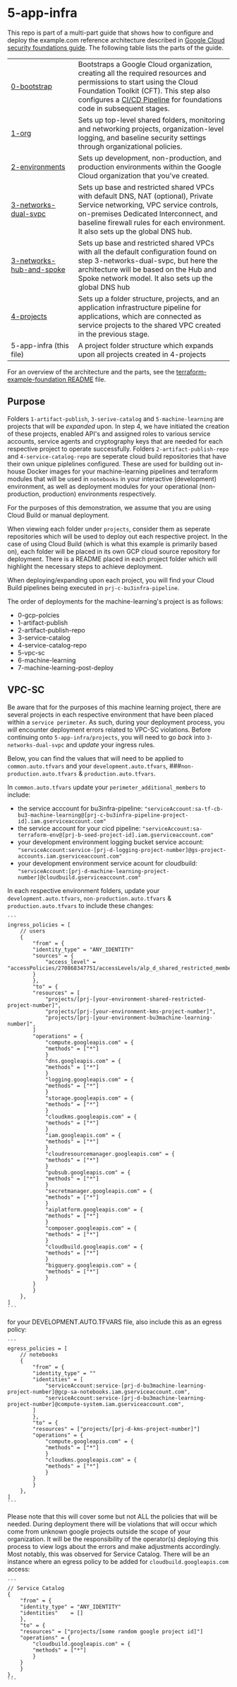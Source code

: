 # 5-app-infra

This repo is part of a multi-part guide that shows how to configure and deploy
the example.com reference architecture described in
[Google Cloud security foundations guide](https://cloud.google.com/architecture/security-foundations). The following table lists the parts of the guide.

<table>
<tbody>
<tr>
<td><a href="../0-bootstrap">0-bootstrap</a></td>
<td>Bootstraps a Google Cloud organization, creating all the required resources
and permissions to start using the Cloud Foundation Toolkit (CFT). This
step also configures a <a href="../docs/GLOSSARY.md#foundation-cicd-pipeline">CI/CD Pipeline</a> for foundations code in subsequent
stages.</td>
</tr>
<tr>
<td><a href="../1-org">1-org</a></td>
<td>Sets up top-level shared folders, monitoring and networking projects,
organization-level logging, and baseline security settings through
organizational policies.</td>
</tr>
<tr>
<td><a href="../2-environments"><span style="white-space: nowrap;">2-environments</span></a></td>
<td>Sets up development, non-production, and production environments within the
Google Cloud organization that you've created.</td>
</tr>
<tr>
<td><a href="../3-networks-dual-svpc">3-networks-dual-svpc</a></td>
<td>Sets up base and restricted shared VPCs with default DNS, NAT (optional),
Private Service networking, VPC service controls, on-premises Dedicated
Interconnect, and baseline firewall rules for each environment. It also sets
up the global DNS hub.</td>
</tr>
<tr>
<td><a href="../3-networks-hub-and-spoke">3-networks-hub-and-spoke</a></td>
<td>Sets up base and restricted shared VPCs with all the default configuration
found on step 3-networks-dual-svpc, but here the architecture will be based on the
Hub and Spoke network model. It also sets up the global DNS hub</td>
</tr>
<tr>
<td><a href="../4-projects">4-projects</a></td>
<td>Sets up a folder structure, projects, and an application infrastructure pipeline for applications,
 which are connected as service projects to the shared VPC created in the previous stage.</td>
</tr>
<tr>
<td>5-app-infra (this file)</td>
<td>A project folder structure which expands upon all projects created in 4-projects</td>
</tr>
</tbody>
</table>

For an overview of the architecture and the parts, see the
[terraform-example-foundation README](https://github.com/terraform-google-modules/terraform-example-foundation)
file.

## Purpose

Folders `1-artifact-publish`, `3-serive-catalog` and `5-machine-learning` are projects that will be _expanded_ upon.  In step 4, we have initiated the creation of these projects, enabled API's and assigned roles to various service accounts, service agents and cryptography keys that are needed for each respective project to operate successfully.  Folders `2-artifact-publish-repo` and `4-service-catalog-repo` are seperate cloud build repositories that have their own unique piplelines configured. These are used for building out in-house Docker images for your machine-learning pipelines and terraform modules that will be used in `notebooks` in your interactive (development) environment, as well as deployment modules for your operational (non-production, production) environments respectively.

For the purposes of this demonstration, we assume that you are using Cloud Build or manual deployment.

When viewing each folder under `projects`, consider them as seperate repositories which will be used to deploy out each respective project.  In the case of using Cloud Build (which is what this example is primarily based on), each folder will be placed in its own GCP cloud source repository for deployment.  There is a README placed in each project folder which will highlight the necessary steps to achieve deployment.

When deploying/expanding upon each project, you will find your Cloud Build pipelines being executed in `prj-c-bu3infra-pipeline`.

The order of deployments for the machine-learning's project is as follows:

* 0-gcp-polcies
* 1-artifact-publish
* 2-artifact-publish-repo
* 3-service-catalog
* 4-service-catalog-repo
* 5-vpc-sc
* 6-machine-learning
* 7-machine-learning-post-deploy

## VPC-SC

Be aware that for the purposes of this machine learning project, there are several projects in each respective environment that have been placed within a `service perimeter`.
As such, during your deployment process, you _will_ encounter deployment errors related to VPC-SC violations.  Before continuing onto `5-app-infra/projects`, you will need to go _back_ into `3-networks-dual-svpc` and _update_
your ingress rules.

Below, you can find the values that will need to be applied to `common.auto.tfvars` and your `development.auto.tfvars`, ###`non-production.auto.tfvars` & `production.auto.tfvars`.

In `common.auto.tfvars` update your `perimeter_additional_members` to include:
 * the service acccount for bu3infra-pipeline: `"serviceAccount:sa-tf-cb-bu3-machine-learning@[prj-c-bu3infra-pipeline-project-id].iam.gserviceaccount.com"`
 * the service account for your cicd pipeline: `"serviceAccount:sa-terraform-env@[prj-b-seed-project-id].iam.gserviceaccount.com"`
 * your development environment logging bucket service account: `"serviceAccount:service-[prj-d-logging-project-number]@gs-project-accounts.iam.gserviceaccount.com"`
 * your development environment service acount for cloudbuild: `"serviceAccount:[prj-d-machine-learning-project-number]@cloudbuild.gserviceaccount.com"`

 In each respective environment folders, update your `development.auto.tfvars`, `non-production.auto.tfvars` & `production.auto.tfvars` to include these changes:

    ```
    ingress_policies = [
        // users
        {
            "from" = {
            "identity_type" = "ANY_IDENTITY"
            "sources" = {
                "access_level" = "accessPolicies/270868347751/accessLevels/alp_d_shared_restricted_members_556e"
            }
            },
            "to" = {
            "resources" = [
                "projects/[prj-[your-environment-shared-restricted-project-number]",
                "projects/[prj-[your-environment-kms-project-number]",
                "projects/[prj-[your-environment-bu3machine-learning-number]",
            ]
            "operations" = {
                "compute.googleapis.com" = {
                "methods" = ["*"]
                }
                "dns.googleapis.com" = {
                "methods" = ["*"]
                }
                "logging.googleapis.com" = {
                "methods" = ["*"]
                }
                "storage.googleapis.com" = {
                "methods" = ["*"]
                }
                "cloudkms.googleapis.com" = {
                "methods" = ["*"]
                }
                "iam.googleapis.com" = {
                "methods" = ["*"]
                }
                "cloudresourcemanager.googleapis.com" = {
                "methods" = ["*"]
                }
                "pubsub.googleapis.com" = {
                "methods" = ["*"]
                }
                "secretmanager.googleapis.com" = {
                "methods" = ["*"]
                }
                "aiplatform.googleapis.com" = {
                "methods" = ["*"]
                }
                "composer.googleapis.com" = {
                "methods" = ["*"]
                }
                "cloudbuild.googleapis.com" = {
                "methods" = ["*"]
                }
                "bigquery.googleapis.com" = {
                "methods" = ["*"]
                }
            }
            }
        },
    ]
    ```

for your DEVELOPMENT.AUTO.TFVARS file, also include this as an egress policy:

    ```
    egress_policies = [
        // notebooks
        {
            "from" = {
            "identity_type" = ""
            "identities" = [
                "serviceAccount:service-[prj-d-bu3machine-learning-project-number]@gcp-sa-notebooks.iam.gserviceaccount.com",
                "serviceAccount:service-[prj-d-bu3machine-learning-project-number]@compute-system.iam.gserviceaccount.com",
            ]
            },
            "to" = {
            "resources" = ["projects/[prj-d-kms-project-number]"]
            "operations" = {
                "compute.googleapis.com" = {
                "methods" = ["*"]
                }
                "cloudkms.googleapis.com" = {
                "methods" = ["*"]
                }
            }
            }
        },
    ]
    ```

Please note that this will cover some but not ALL the policies that will be needed.  During deployment there will be violations that will occur which come from unknown google projects outside the scope of your organization.  It will be the responsibility of the operator(s) deploying this process to view logs about the errors and make adjustments accordingly.  Most notably, this was observed for Service Catalog.  There will be an instance where an egress policy to be added for `cloudbuild.googleapis.com` access:

    ```
    // Service Catalog
    {
        "from" = {
        "identity_type" = "ANY_IDENTITY"
        "identities"    = []
        },
        "to" = {
        "resources" = ["projects/[some random google project id]"]
        "operations" = {
            "cloudbuild.googleapis.com" = {
            "methods" = ["*"]
            }
        }
        }
    },
    ```
